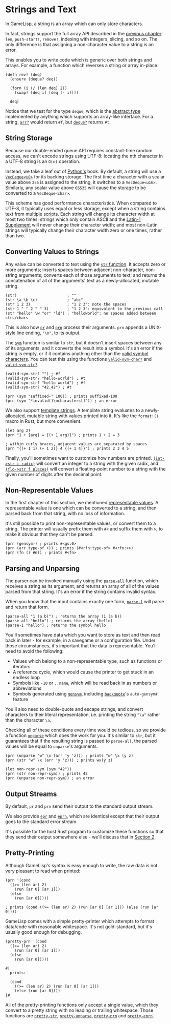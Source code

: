 # Strings and Text

In GameLisp, a string is an array which can only store characters.

In fact, strings support the full array API described in the [previous chapter](arrays.md):
`len`, `push-start!`, `remove!`, indexing with integers, slicing, and so on. The only difference
is that assigning a non-character value to a string is an error.

This enables you to write code which is generic over both strings and arrays. For example,
a function which reverses a string or array in-place:

    (defn rev! (deq)
      (ensure (deque? deq))

      (forn (i (/ (len deq) 2))
        (swap! [deq i] [deq (- i)]))

      deq)

Notice that we test for the type `deque`, which is the [abstract type](syntax-and-types.md#type-summary) 
implemented by anything which supports an array-like interface. For a string, 
[`arr?`](../std/arr-p) would return `#f`, but [`deque?`](../std/deque-p) returns `#t`.


## String Storage

Because our double-ended queue API requires constant-time random access, we can't encode 
strings using UTF-8: locating the nth character in a UTF-8 string is an `O(n)` operation.

Instead, we take a leaf out of [Python's](https://www.python.org/dev/peps/pep-0393/) book.
By default, a string will use a [`VecDeque<u8>`] for its backing storage. The first time a 
character with a scalar value above `255` is assigned to the string, it switches to a 
`VecDeque<u16>`. Similarly, any scalar value above `65535` will cause the storage to be 
converted to a `VecDeque<char>`.

This scheme has good performance characteristics. When compared to UTF-8, it typically uses 
equal or less storage, except when a string contains text from multiple scripts. Each string will 
change its character width at most two times; strings which only contain ASCII and the 
[Latin-1 Supplement] will never change their character width; and most non-Latin strings will 
typically change their character width zero or one times, rather than two.

[`VecDeque<u8>`]: https://doc.rust-lang.org/std/collections/struct.VecDeque.html
[Latin-1 Supplement]: https://en.wikipedia.org/wiki/List_of_Unicode_characters#Latin-1_Supplement


## Converting Values to Strings

Any value can be converted to text using the [`str` function](../std/str). It accepts zero or more 
arguments; inserts spaces between adjacent non-character, non-string arguments; converts each 
of those arguments to text; and returns the concatenation of all of the arguments' text as a 
newly-allocated, mutable string.

    (str)                      ; ""
    (str \a \b \c)             ; "abc"
    (str 1 2 3)                ; "1 2 3": note the spaces
    (str 1 " " 2 " " 3)        ; "1 2 3": equivalent to the previous call
    (str "hello" \w "or" "ld") ; "helloworld": no spaces added between strs/chars

This is also how [`pr`](../std/pr) and [`prn`](../std/prn-fn) process their arguments. `prn` 
appends a UNIX-style line ending, `"\n"`, to its output.

The [`sym`](../std/sym) function is similar to `str`, but it doesn't insert spaces between any of 
its arguments, and it converts the result into a symbol. It's an error if the string is empty, or 
if it contains anything other than the [valid symbol characters](syntax-and-types.md#sym). You can
test this using the functions [`valid-sym-char?`](../std/valid-sym-char-p) and
[`valid-sym-str?`](../std/valid-sym-str-p).
    
    (valid-sym-str? "") ; #f
    (valid-sym-str? "hello-world") ; #t
    (valid-sym-str? "hello world") ; #f
    (valid-sym-str? "42.42") ; #t

    (prn (sym "suffixed-" 100)) ; prints suffixed-100
    (prn (sym "*invalid()\ncharacters[]")) ; an error

We also support [template strings](syntax-and-types.md#abbreviations). A template string evaluates 
to a newly-allocated, mutable string with values printed into it. It's like the `format!()`
macro in Rust, but more convenient.

    (let arg 2)
    (prn "1 + {arg} = {(+ 1 arg)}") ; prints 1 + 2 = 3

    ; within curly braces, adjacent values are separated by spaces
    (prn "{(+ 1 1) (+ 1 2)} 4 {(+ 1 4)}") ; prints 2 3 4 5

Finally, you'll sometimes want to customize how numbers are printed. 
[`(int->str i radix)`](../std/int-to-str) will convert an integer to a string with the given 
radix, and [`(flo->str f places)`](../std/flo-to-str) will convert a floating-point number to a 
string with the given number of digits after the decimal point.


## Non-Representable Values

In the first chapter of this section, we mentioned [representable values]. A representable value
is one which can be converted to a string, and then parsed back from that string, with no loss of
information.

[representable values]: syntax-and-types.md#representable-types

It's still possible to print non-representable values, or convert them to a string. The printer
will usually prefix them with `#<` and suffix them with `>`, to make it obvious that they can't be
parsed.

    (prn (gensym)) ; prints #<gs:0>
    (prn (arr type-of +)) ; prints (#<rfn:type-of> #<rfn:+>)
    (prn (fn () #n)) ; prints #<fn>


## Parsing and Unparsing

The parser can be invoked manually using the [`parse-all`](../std/parse-all) function, which 
receives a string as its argument, and returns an array of all of the values parsed from that 
string. It's an error if the string contains invalid syntax.

When you know that the input contains exactly one form, [`parse-1`](../std/parse-1) will parse
and return that form.
    
    (parse-all "1 (a b)") ; returns the array (1 (a b))
    (parse-all "hello") ; returns the array (hello)
    (parse-1 "hello") ; returns the symbol hello

You'll sometimes have data which you want to store as text and then read back in later - for
example, in a savegame or a configuration file. Under those circumstances, it's important that
the data is representable. You'll need to avoid the following:
    
- Values which belong to a non-representable type, such as functions or iterators
- A reference cycle, which would cause the printer to get stuck in an endless loop
- Symbols like `-10` or `..name`, which will be read back in as numbers or abbreviations
- Symbols generated using [`gensym`](../std/gensym), including [`backquote`](../std/backquote)'s 
  `auto-gensym#` feature

You'll also need to double-quote and escape strings, and convert characters to their literal 
representation, i.e. printing the string `"\a"` rather than the character `\a`.

Checking all of these conditions every time would be tedious, so we provide a function
[`unparse`](../std/unparse) which does the work for you. It's similar to `str`, but it guarantees 
that if the resulting string is passed to `parse-all`, the parsed values will be equal
to `unparse`'s arguments.

    (prn (unparse "w" \x (arr 'y 'z))) ; prints "w" \x (y z)
    (prn (str "w" \x (arr 'y 'z))) ; prints wx(y z)

    (let non-repr-sym (sym "42"))
    (prn (str non-repr-sym)) ; prints 42
    (prn (unparse non-repr-sym)) ; an error


## Output Streams

By default, `pr` and `prn` send their output to the standard output stream.

We also provide [`epr`](../std/epr) and [`eprn`](../std/eprn), which are identical except that 
their output goes to the standard error stream.

It's possible for the host Rust program to customize these functions so that they send their
output somewhere else - we'll discuss that in [Section 2](the-glsp-crate.md#output-streams).


## Pretty-Printing

Although GameLisp's syntax is easy enough to write, the raw data is not very pleasant to read 
when printed:

    (prn '(cond
      ((>= (len ar) 2)
        (run [ar 0] [ar 1]))
      (else
        (run [ar 0]))))

    ; prints (cond ((>= (len ar) 2) (run [ar 0] [ar 1])) (else (run [ar 0])))

GameLisp comes with a simple pretty-printer which attempts to format data/code with reasonable
whitespace. It's not gold-standard, but it's usually good enough for debugging.

    (pretty-prn '(cond
      ((>= (len ar) 2)
        (run [ar 0] [ar 1]))
      (else
        (run [ar 0]))))

    #|
      prints:

      (cond
        ((>= (len ar) 2) (run [ar 0] [ar 1]))
        (else (run [ar 0])))
    |#

All of the pretty-printing functions only accept a single value, which they convert to a pretty
string with no leading or trailing whitespace. Those functions are 
[`pretty‑str`](../std/pretty-str), [`pretty‑unparse`](../std/pretty-unparse), 
[`pretty‑prn`](../std/pretty-prn) and [`pretty‑eprn`](../std/pretty-eprn).
